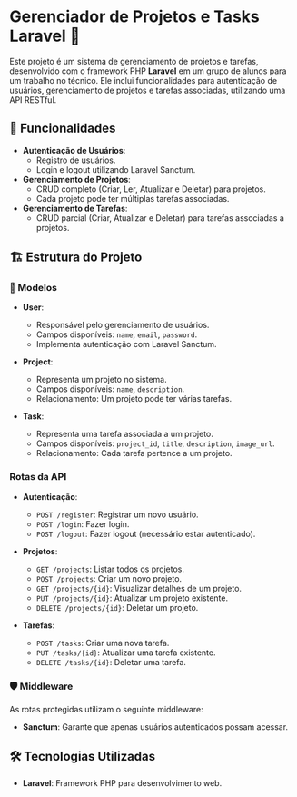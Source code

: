 

# Gerenciador de Projetos e Tasks Laravel 🚀

Este projeto é um sistema de gerenciamento de projetos e tarefas, desenvolvido com o framework PHP **Laravel** em um grupo de alunos para
um trabalho no técnico.
Ele inclui funcionalidades para autenticação de usuários, gerenciamento de projetos e tarefas associadas, utilizando uma API RESTful.

## 🌟 Funcionalidades

- **Autenticação de Usuários**:
  - Registro de usuários.
  - Login e logout utilizando Laravel Sanctum.
- **Gerenciamento de Projetos**:
  - CRUD completo (Criar, Ler, Atualizar e Deletar) para projetos.
  - Cada projeto pode ter múltiplas tarefas associadas.
- **Gerenciamento de Tarefas**:
  - CRUD parcial (Criar, Atualizar e Deletar) para tarefas associadas a projetos.

## 🏗️ Estrutura do Projeto

### 🔑 Modelos

- **User**:
  - Responsável pelo gerenciamento de usuários.
  - Campos disponíveis: `name`, `email`, `password`.
  - Implementa autenticação com Laravel Sanctum.

- **Project**:
  - Representa um projeto no sistema.
  - Campos disponíveis: `name`, `description`.
  - Relacionamento: Um projeto pode ter várias tarefas.

- **Task**:
  - Representa uma tarefa associada a um projeto.
  - Campos disponíveis: `project_id`, `title`, `description`, `image_url`.
  - Relacionamento: Cada tarefa pertence a um projeto.

### Rotas da API

- **Autenticação**:
  - `POST /register`: Registrar um novo usuário.
  - `POST /login`: Fazer login.
  - `POST /logout`: Fazer logout (necessário estar autenticado).

- **Projetos**:
  - `GET /projects`: Listar todos os projetos.
  - `POST /projects`: Criar um novo projeto.
  - `GET /projects/{id}`: Visualizar detalhes de um projeto.
  - `PUT /projects/{id}`: Atualizar um projeto existente.
  - `DELETE /projects/{id}`: Deletar um projeto.

- **Tarefas**:
  - `POST /tasks`: Criar uma nova tarefa.
  - `PUT /tasks/{id}`: Atualizar uma tarefa existente.
  - `DELETE /tasks/{id}`: Deletar uma tarefa.

### 🛡️ Middleware

As rotas protegidas utilizam o seguinte middleware:
- **Sanctum**: Garante que apenas usuários autenticados possam acessar.


## 🛠️ Tecnologias Utilizadas

- **Laravel**: Framework PHP para desenvolvimento web.






